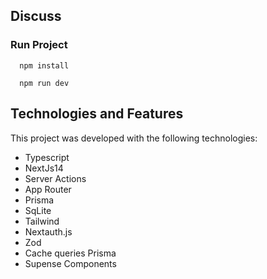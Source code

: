 ## Discuss

### Run Project

```
  npm install
```

```
  npm run dev
```

## Technologies and Features

This project was developed with the following technologies:

- Typescript
- NextJs14
- Server Actions
- App Router
- Prisma
- SqLite
- Tailwind
- Nextauth.js
- Zod
- Cache queries Prisma
- Supense Components
